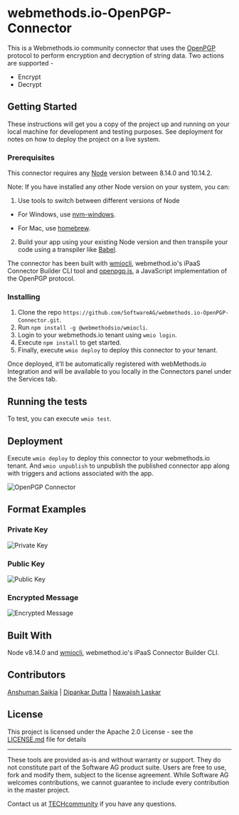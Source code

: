 # webmethods.io-OpenPGP-Connector
This is a Webmethods.io community connector that uses the [OpenPGP](https://www.openpgp.org/) protocol to perform encryption and decryption of string data. Two actions are supported - 
* Encrypt
* Decrypt

## Getting Started
These instructions will get you a copy of the project up and running on your local machine for development and testing purposes. See deployment for notes on how to deploy the project on a live system.

### Prerequisites
This connector requires any [Node](https://nodejs.org/dist/) version between 8.14.0 and 10.14.2.

Note: If you have installed any other Node version on your system, you can:
1. Use tools to switch between different versions of Node

  - For Windows, use [nvm-windows](https://github.com/coreybutler/nvm-windows#installation--upgrades).
  
  - For Mac, use [homebrew](https://brew.sh/).
2. Build your app using your existing Node version and then transpile your code using a transpiler like [Babel](https://babeljs.io/).

The connector has been built with [wmiocli](https://docs.webmethods.io/integration/developer_guide/connector_builder/#gsc.tab=0), webmethod.io's iPaaS Connector Builder CLI tool and [openpgp.js](https://www.npmjs.com/package/openpgp), a JavaScript implementation of the OpenPGP protocol. 

### Installing
1. Clone the repo `https://github.com/SoftwareAG/webmethods.io-OpenPGP-Connector.git`.
2. Run `npm install -g @webmethodsio/wmiocli`.
3. Login to your webmethods.io tenant using `wmio login`.
4. Execute `npm install` to get started.
5. Finally, execute `wmio deploy` to deploy this connector to your tenant.

Once deployed, it’ll be automatically registered with webMethods.io Integration and will be available to you locally in the Connectors panel under the Services tab.

## Running the tests
To test, you can execute `wmio test`.

## Deployment
Execute `wmio deploy` to deploy this connector to your webmethods.io tenant. And `wmio unpublish` to unpublish the published connector app along with triggers and actions associated with the app.

![OpenPGP Connector](https://user-images.githubusercontent.com/16189220/80452564-2cc34e80-8944-11ea-8e81-3ed9ae93ada9.png)

## Format Examples

### Private Key
![Private Key](https://user-images.githubusercontent.com/16189220/80452759-8c215e80-8944-11ea-8260-a0159376b46c.png)

### Public Key
![Public Key](https://user-images.githubusercontent.com/16189220/80452853-bf63ed80-8944-11ea-914e-e2088700fa93.png)

### Encrypted Message
![Encrypted Message](https://user-images.githubusercontent.com/16189220/80452916-eae6d800-8944-11ea-91d2-643ed5bddfd7.png)

## Built With
Node v8.14.0 and [wmiocli](https://docs.webmethods.io/integration/developer_guide/connector_builder/#gsc.tab=0), webmethod.io's iPaaS Connector Builder CLI.

## Contributors
[Anshuman Saikia](https://github.com/anshu96788) |
[Dipankar Dutta](https://github.com/DipankarDDUT) |
[Nawajish Laskar](https://github.com/Nawajish)

## License
This project is licensed under the Apache 2.0 License - see the [LICENSE.md](https://github.com/SoftwareAG/webmethods-microservicesruntime-samples/blob/master/LICENSE) file for details

______________________
These tools are provided as-is and without warranty or support. They do not constitute part of the Software AG product suite. Users are free to use, fork and modify them, subject to the license agreement. While Software AG welcomes contributions, we cannot guarantee to include every contribution in the master project.

Contact us at [TECHcommunity](mailto:technologycommunity@softwareag.com?subject=Github/SoftwareAG) if you have any questions.
